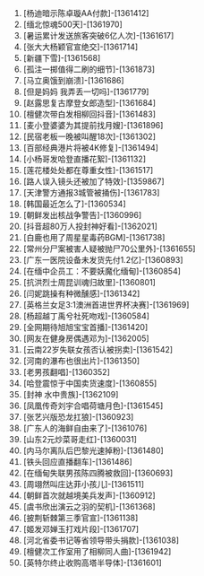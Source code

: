 
1. [杨迪暗示陈卓璇AA付款]-[1361412]
1. [缅北惊魂500天]-[1361970]
1. [暑运累计发送旅客突破6亿人次]-[1361617]
1. [张大大杨颖官宣绝交]-[1361714]
1. [新疆下雪]-[1361568]
1. [孤注一掷值得二刷的细节]-[1361873]
1. [马立奥饿到崩溃]-[1361686]
1. [但是妈妈 我弄丢一切吗]-[1361779]
1. [赵露思复古摩登女郎造型]-[1361684]
1. [檀健次带白发相柳回抖音]-[1361483]
1. [麦小登婆婆为其提前找月嫂]-[1361896]
1. [民宿老板一晚被叫醒18次]-[1361302]
1. [百部经典港片将被4K修复]-[1361494]
1. [小杨哥发哈登直播花絮]-[1361132]
1. [莲花楼处处都在尊重女性]-[1361517]
1. [路人误入镜头还被加了特效]-[1359867]
1. [天津警方通报3城管被捅伤]-[1361783]
1. [韩国最近怎么了]-[1360534]
1. [朝鲜发出核战争警告]-[1360996]
1. [抖音超80万人投封神好看]-[1362021]
1. [白鹿也用了周星星毒药BGM]-[1361738]
1. [常州分尸案被害人疑被抛尸70公里外]-[1361655]
1. [广东一医院设备未发货先付1.2亿]-[1360893]
1. [在缅中企员工：不要妖魔化缅甸]-[1360854]
1. [抗洪烈士周昆训魂归故里]-[1360801]
1. [闫妮跳操有种微醺感]-[1361342]
1. [英格兰女足3:1澳洲首进世界杯决赛]-[1361969]
1. [杨超越丁禹兮社死吻戏]-[1360584]
1. [全网期待旭旭宝宝首播]-[1361420]
1. [网友在健身房偶遇邓为]-[1362005]
1. [云南22岁失联女孩否认被拐卖]-[1361542]
1. [河南的瀑布也很出片]-[1361350]
1. [老男孩翻唱]-[1360352]
1. [哈登震惊于中国卖货速度]-[1360855]
1. [封神 水中贵族]-[1362109]
1. [凤凰传奇刘宇合唱荷塘月色]-[1361545]
1. [张艺兴版恐龙扛狼]-[1360923]
1. [广东人的海鲜自由来了]-[1361076]
1. [山东2元炒菜哥走红]-[1360031]
1. [内马尔离队后巴黎光速掉粉]-[1361480]
1. [铁头回应直播翻车]-[1361486]
1. [在缅甸失联男孩陈四腾被救回]-[1360693]
1. [周翊然叫庄达菲小孩儿]-[1361511]
1. [朝鲜首次就越境美兵发声]-[1360912]
1. [虞书欣出演云之羽的契机]-[1361368]
1. [披荆斩棘第三季官宣]-[1361138]
1. [姬发邓婵玉打戏片段]-[1361707]
1. [河北省委书记等省领导带头捐款]-[1361038]
1. [檀健次工作室用了相柳同人曲]-[1361942]
1. [英特尔终止收购高塔半导体]-[1361601]